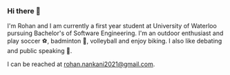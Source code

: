 ### Hi there 👋

I'm Rohan and I am currently a first year student at University of Waterloo pursuing Bachelor's of Software Engineering. I'm an outdoor enthusiast and play soccer :soccer:, badminton :tennis:, volleyball and enjoy biking. I also like debating and public speaking :speech_balloon:. 

I can be reached at rohan.nankani2021@gmail.com.

<!--
**RohanNankani/RohanNankani** is a ✨ _special_ ✨ repository because its `README.md` (this file) appears on your GitHub profile.

Here are some ideas to get you started:

- 🔭 I’m currently working on ...
- 🌱 I’m currently learning ...
- 👯 I’m looking to collaborate on ...
- 🤔 I’m looking for help with ...
- 💬 Ask me about ...
- 📫 How to reach me: ...
- 😄 Pronouns: ...
- ⚡ Fun fact: ...
-->

